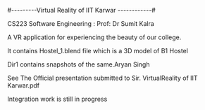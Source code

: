 #---------Virtual Reality of IIT Karwar ------------#

CS223 Software Engineering : Prof: Dr Sumit Kalra

A VR application for experiencing the beauty of our college.

It contains Hostel_1.blend file which is a 3D model of B1 Hostel

Dir1 contains snapshots of the same.Aryan Singh

See The Official presentation submitted to Sir. VirtualReality of IIT Karwar.pdf


Integration work is still in progress


